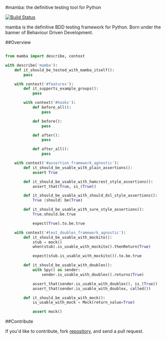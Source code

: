 #mamba: the definitive testing tool for Python

[![Build Status](https://travis-ci.org/nestorsalceda/mamba.png)](https://travis-ci.org/nestorsalceda/mamba)

mamba is the definitive BDD testing framework for Python. Born under the banner of Behaviour Driven Development.

##Overview

```python

from mamba import describe, context

with describe('mamba'):
    def it_should_be_tested_with_mamba_itself():
        pass

    with context('#features'):
        def it_supports_example_groups():
            pass

        with context('#hooks'):
            def before_all():
                pass

            def before():
                pass

            def after():
                pass

            def after_all():
                pass

    with context('#assertion_framework_agnostic'):
        def it_should_be_usable_with_plain_assertions():
            assert True

        def it_should_be_usable_with_hamcrest_style_assertions():
            assert_that(True, is_(True))

        def it_should_be_usable_with_should_dsl_style_assertions():
            True |should| be(True)

        def it_should_be_usable_with_sure_style_assertions():
            True.should.be.true

            expect(True).to.be.true

    with context('#test_doubles_framework_agnostic'):
        def it_should_be_usable_with_mockito():
            stub = mock()
            when(stub).is_usable_with_mockito().thenReturn(True)

            expect(stub.is_usable_with_mockito()).to.be.true

        def it_should_be_usable_with_doublex():
            with Spy() as sender:
                sender.is_usable_with_doublex().returns(True)

            assert_that(sender.is_usable_with_doublex(), is_(True))
            assert_that(sender.is_usable_with_doublex, called())

        def it_should_be_usable_with_mock():
            is_usable_with_mock = Mock(return_value=True)

            assert mock()
```


##Contribute

If you'd like to contribute, fork [repository](http://github.com/nestorsalceda/mamba), and send a pull request.
